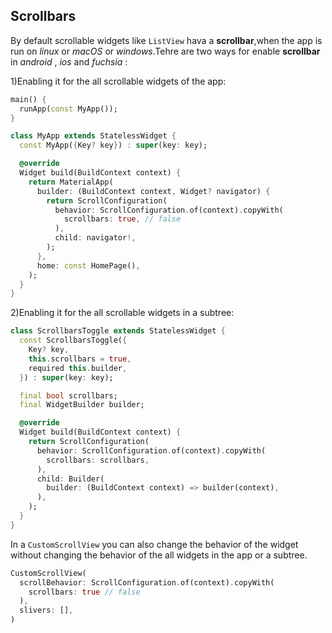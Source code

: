 ## Scrollbars


By default scrollable widgets like `ListView` hava a **scrollbar**,when the app is run on *linux* or *macOS* or *windows*.Tehre are two ways for enable **scrollbar** in *android* , *ios* and *fuchsia* : 

1)Enabling it for the all scrollable widgets of the app:

```dart
main() {
  runApp(const MyApp());
}

class MyApp extends StatelessWidget {
  const MyApp({Key? key}) : super(key: key);

  @override
  Widget build(BuildContext context) {
    return MaterialApp(
      builder: (BuildContext context, Widget? navigator) {
        return ScrollConfiguration(
          behavior: ScrollConfiguration.of(context).copyWith(
            scrollbars: true, // false
          ),
          child: navigator!,
        );
      },
      home: const HomePage(),
    );
  }
}
```


2)Enabling it for the all scrollable widgets in a subtree:

```dart
class ScrollbarsToggle extends StatelessWidget {
  const ScrollbarsToggle({
    Key? key,
    this.scrollbars = true,
    required this.builder,
  }) : super(key: key);

  final bool scrollbars;
  final WidgetBuilder builder;

  @override
  Widget build(BuildContext context) {
    return ScrollConfiguration(
      behavior: ScrollConfiguration.of(context).copyWith(
        scrollbars: scrollbars,
      ),
      child: Builder(
        builder: (BuildContext context) => builder(context),
      ),
    );
  }
}
```

In a `CustomScrollView` you can also change the behavior of the widget without changing the behavior of the all widgets in the app or a subtree.

```dart
CustomScrollView(
  scrollBehavior: ScrollConfiguration.of(context).copyWith(
    scrollbars: true // false
  ),
  slivers: [],
)
```
